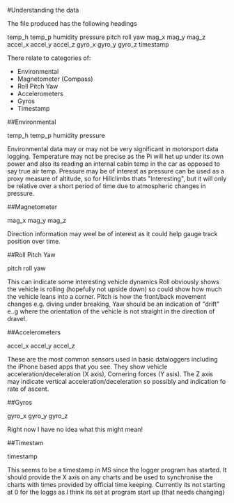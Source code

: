 #Understanding the data

The file produced has the following headings

temp_h	temp_p	humidity	pressure	pitch	roll	yaw	mag_x	mag_y	mag_z	accel_x	accel_y	accel_z	gyro_x	gyro_y	gyro_z	timestamp

There relate to categories of:
* Environmental
* Magnetometer (Compass)
* Roll Pitch Yaw
* Accelerometers
* Gyros
* Timestamp


##Environmental

temp_h	temp_p	humidity	pressure	

Environmental data may or may not be very significant in motorsport data logging. Temperature may not be precise as the Pi will het up under its own power and also its reading an internal cabin temp in the car as opposed to say true air temp.
Pressure may be of interest as pressure can be used as a proxy measure of altitude, so for Hillclimbs thats "interesting", but it will only be relative over a short period of time due to atmospheric changes in pressure.


##Magnetometer

mag_x mag_y	mag_z	

Direction information may weel be of interest as it could help gauge track position over time. 


##Roll Pitch Yaw

pitch	roll	yaw	

This can indicate some interesting vehicle dynamics
Roll obviously shows the vehicle is rolling (hopefully not upside down) so could show how much the vehicle leans into a corner.
Pitch is how the front/back movement changes e.g. diving under breaking,
Yaw should be an indication of "drift" e..g where the orientation of the vehicle is not straight in the direction of dravel.



##Accelerometers

accel_x	accel_y	accel_z	

These are the most common sensors used in basic dataloggers including the iPhone based apps that you see. They show vehicle acceleration/deceleration (X axis), Cornering forces (Y asis). The Z axis may indicate vertical acceleration/deceleration so possibly and indication fo rate of ascent.

##Gyros

gyro_x	gyro_y	gyro_z	

Right now I have no idea what this might mean!


##Timestam

timestamp

This seems to be a timestamp in MS since the logger program has started. It should provide the X axis on any charts and be used to synchronise the charts with times provided by official time keeping. Currently its not starting at 0 for the loggs as I think its set at program start up (that needs changing)

